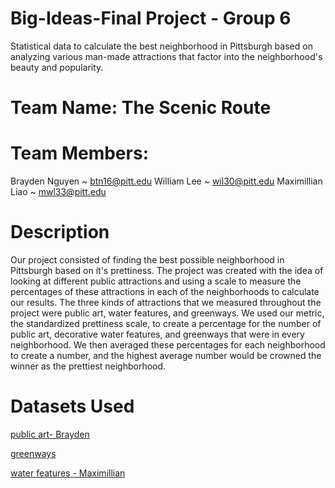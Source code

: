 # Big-Ideas-Final Project - Group 6
Statistical data to calculate the best neighborhood in Pittsburgh based on analyzing various man-made attractions that factor into the neighborhood's beauty and popularity.

# Team Name: The Scenic Route

# Team Members:
Brayden Nguyen ~ btn16@pitt.edu
William Lee ~ wil30@pitt.edu
Maximillian Liao ~ mwl33@pitt.edu

# Description
Our project consisted of finding the best possible neighborhood in Pittsburgh based on it's prettiness. The project was created with the idea of looking at different public attractions and using a scale to measure the percentages of these attractions in each of the neighborhoods to calculate our results. The three kinds of attractions that we measured throughout the project were public art, water features, and greenways. We used our metric, the standardized prettiness scale, to create a percentage for the number of public art, decorative water features, and greenways that were in every neighborhood. We then averaged these percentages for each neighborhood to create a number, and the highest average number would be crowned the winner as the prettiest neighborhood.  


# Datasets Used
[public art- Brayden](https://data.wprdc.org/datastore/dump/00d74e83-8a23-486e-841b-286e1332a151)

[greenways](https://data.wprdc.org/datastore/dump/28116520-b7d4-4895-9d4f-6b5c843a5650)

[water features - Maximillian]( https://data.wprdc.org/datastore/dump/513290a6-2bac-4e41-8029-354cbda6a7b7)
